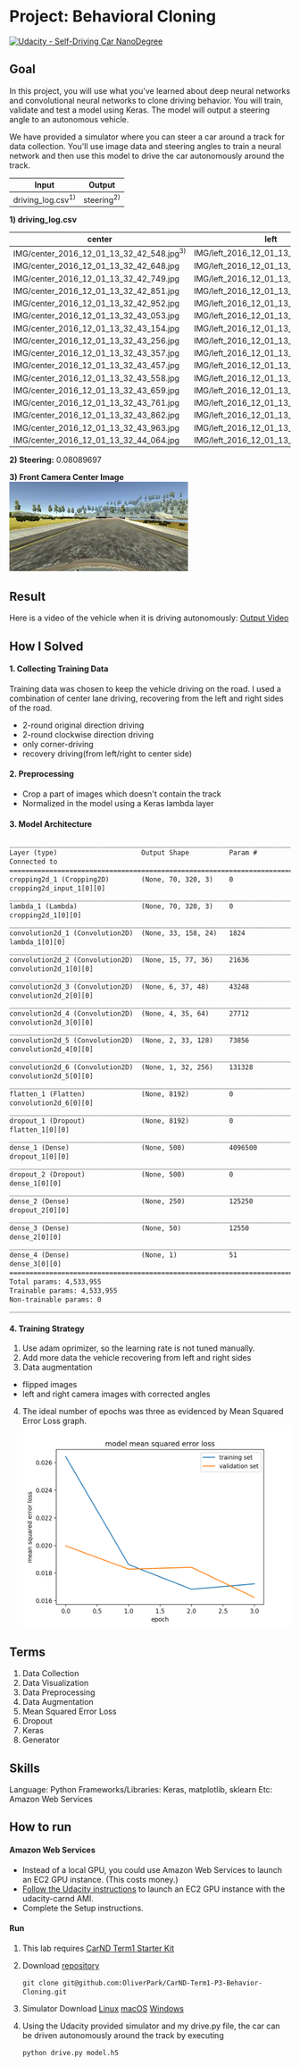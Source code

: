 # Project: Behavioral Cloning

[![Udacity - Self-Driving Car NanoDegree](https://s3.amazonaws.com/udacity-sdc/github/shield-carnd.svg)](http://www.udacity.com/drive)

## Goal

In this project, you will use what you've learned about deep neural networks and convolutional neural networks to clone driving behavior. You will train, validate and test a model using Keras. The model will output a steering angle to an autonomous vehicle.

We have provided a simulator where you can steer a car around a track for data collection. You'll use image data and steering angles to train a neural network and then use this model to drive the car autonomously around the track.

| Input                        | Output                |
| ---------------------------- | --------------------- |
| driving_log.csv<sup>1)</sup> | steering<sup>2)</sup> |

**1) driving_log.csv**

| center                                   | left                                 | right                                 | steering   | throttle  | brake | speed     |
| ---------------------------------------- | ------------------------------------ | ------------------------------------- | ---------- | --------- | ----- | --------- |
| IMG/center_2016_12_01_13_32_42_548.jpg<sup>3)</sup> | IMG/left_2016_12_01_13_32_42_548.jpg | IMG/right_2016_12_01_13_32_42_548.jpg | 0          | 0         | 0     | 0.5394107 |
| IMG/center_2016_12_01_13_32_42_648.jpg   | IMG/left_2016_12_01_13_32_42_648.jpg | IMG/right_2016_12_01_13_32_42_648.jpg | 0          | 0         | 0     | 0.5340073 |
| IMG/center_2016_12_01_13_32_42_749.jpg   | IMG/left_2016_12_01_13_32_42_749.jpg | IMG/right_2016_12_01_13_32_42_749.jpg | 0          | 0         | 0     | 0.5285226 |
| IMG/center_2016_12_01_13_32_42_851.jpg   | IMG/left_2016_12_01_13_32_42_851.jpg | IMG/right_2016_12_01_13_32_42_851.jpg | 0          | 0         | 0     | 0.5231478 |
| IMG/center_2016_12_01_13_32_42_952.jpg   | IMG/left_2016_12_01_13_32_42_952.jpg | IMG/right_2016_12_01_13_32_42_952.jpg | 0          | 0         | 0     | 0.5179049 |
| IMG/center_2016_12_01_13_32_43_053.jpg   | IMG/left_2016_12_01_13_32_43_053.jpg | IMG/right_2016_12_01_13_32_43_053.jpg | 0          | 0         | 0     | 0.5127146 |
| IMG/center_2016_12_01_13_32_43_154.jpg   | IMG/left_2016_12_01_13_32_43_154.jpg | IMG/right_2016_12_01_13_32_43_154.jpg | 0          | 0         | 0     | 0.5075763 |
| IMG/center_2016_12_01_13_32_43_256.jpg   | IMG/left_2016_12_01_13_32_43_256.jpg | IMG/right_2016_12_01_13_32_43_256.jpg | 0          | 0         | 0     | 0.5024896 |
| IMG/center_2016_12_01_13_32_43_357.jpg   | IMG/left_2016_12_01_13_32_43_357.jpg | IMG/right_2016_12_01_13_32_43_357.jpg | 0          | 0.735778  | 0     | 0.9536688 |
| IMG/center_2016_12_01_13_32_43_457.jpg   | IMG/left_2016_12_01_13_32_43_457.jpg | IMG/right_2016_12_01_13_32_43_457.jpg | 0.0617599  | 0.9855326 | 0     | 2.124567  |
| IMG/center_2016_12_01_13_32_43_558.jpg   | IMG/left_2016_12_01_13_32_43_558.jpg | IMG/right_2016_12_01_13_32_43_558.jpg | 0.05219137 | 0.9855326 | 0     | 3.286475  |
| IMG/center_2016_12_01_13_32_43_659.jpg   | IMG/left_2016_12_01_13_32_43_659.jpg | IMG/right_2016_12_01_13_32_43_659.jpg | 0.05219137 | 0.9855326 | 0     | 4.440864  |
| IMG/center_2016_12_01_13_32_43_761.jpg   | IMG/left_2016_12_01_13_32_43_761.jpg | IMG/right_2016_12_01_13_32_43_761.jpg | 0.3679529  | 0.9855326 | 0     | 5.565724  |
| IMG/center_2016_12_01_13_32_43_862.jpg   | IMG/left_2016_12_01_13_32_43_862.jpg | IMG/right_2016_12_01_13_32_43_862.jpg | 0.5784606  | 0.9855326 | 0     | 6.626935  |
| IMG/center_2016_12_01_13_32_43_963.jpg   | IMG/left_2016_12_01_13_32_43_963.jpg | IMG/right_2016_12_01_13_32_43_963.jpg | 0.5784606  | 0.9855326 | 0     | 7.730138  |
| IMG/center_2016_12_01_13_32_44_064.jpg   | IMG/left_2016_12_01_13_32_44_064.jpg | IMG/right_2016_12_01_13_32_44_064.jpg | 0.1670138  | 0.9855326 | 0     | 8.83677   |

**2) Steering:** 0.08089697

**3) Front Camera Center Image**
![Input Image1](input_image.jpg)

## Result
Here is a video of the vehicle when it is driving autonomously: [Output Video](https://youtu.be/7b3STHnT_8g)

## How I Solved
#### 1. Collecting Training Data
Training data was chosen to keep the vehicle driving on the road. I used a combination of center lane driving, recovering from the left and right sides of the road.
- 2-round original direction driving
- 2-round clockwise direction driving
- only corner-driving
- recovery driving(from left/right to center side)

#### 2. Preprocessing
- Crop a part of images which doesn't contain the track
- Normalized in the model using a Keras lambda layer
#### 3. Model Architecture
```
____________________________________________________________________________________________________
Layer (type)                     Output Shape          Param #     Connected to                     
====================================================================================================
cropping2d_1 (Cropping2D)        (None, 70, 320, 3)    0           cropping2d_input_1[0][0]         
____________________________________________________________________________________________________
lambda_1 (Lambda)                (None, 70, 320, 3)    0           cropping2d_1[0][0]               
____________________________________________________________________________________________________
convolution2d_1 (Convolution2D)  (None, 33, 158, 24)   1824        lambda_1[0][0]                   
____________________________________________________________________________________________________
convolution2d_2 (Convolution2D)  (None, 15, 77, 36)    21636       convolution2d_1[0][0]            
____________________________________________________________________________________________________
convolution2d_3 (Convolution2D)  (None, 6, 37, 48)     43248       convolution2d_2[0][0]            
____________________________________________________________________________________________________
convolution2d_4 (Convolution2D)  (None, 4, 35, 64)     27712       convolution2d_3[0][0]            
____________________________________________________________________________________________________
convolution2d_5 (Convolution2D)  (None, 2, 33, 128)    73856       convolution2d_4[0][0]            
____________________________________________________________________________________________________
convolution2d_6 (Convolution2D)  (None, 1, 32, 256)    131328      convolution2d_5[0][0]            
____________________________________________________________________________________________________
flatten_1 (Flatten)              (None, 8192)          0           convolution2d_6[0][0]            
____________________________________________________________________________________________________
dropout_1 (Dropout)              (None, 8192)          0           flatten_1[0][0]                  
____________________________________________________________________________________________________
dense_1 (Dense)                  (None, 500)           4096500     dropout_1[0][0]                  
____________________________________________________________________________________________________
dropout_2 (Dropout)              (None, 500)           0           dense_1[0][0]                    
____________________________________________________________________________________________________
dense_2 (Dense)                  (None, 250)           125250      dropout_2[0][0]                  
____________________________________________________________________________________________________
dense_3 (Dense)                  (None, 50)            12550       dense_2[0][0]                    
____________________________________________________________________________________________________
dense_4 (Dense)                  (None, 1)             51          dense_3[0][0]                    
====================================================================================================
Total params: 4,533,955
Trainable params: 4,533,955
Non-trainable params: 0
____________________________________________________________________________________________________
```
#### 4. Training Strategy
1. Use adam oprimizer, so the learning rate is not tuned manually. 
2. Add more data the vehicle recovering from left and right sides
3. Data augmentation
  - flipped images
  - left and right camera images with corrected angles
4. The ideal number of epochs was three as evidenced by Mean Squared Error Loss graph.
   ![](figure_1.png)

## Terms
1. Data Collection
2. Data Visualization
3. Data Preprocessing
4. Data Augmentation
5. Mean Squared Error Loss
6. Dropout
7. Keras
8. Generator

## Skills
Language: Python
Frameworks/Libraries:  Keras, matplotlib, sklearn
Etc: Amazon Web Services

## How to run

#### Amazon Web Services
- Instead of a local GPU, you could use Amazon Web Services to launch an EC2 GPU instance. (This costs money.)
- [Follow the Udacity instructions](https://classroom.udacity.com/nanodegrees/nd013/parts/fbf77062-5703-404e-b60c-95b78b2f3f9e/modules/6df7ae49-c61c-4bb2-a23e-6527e69209ec/lessons/614d4728-0fad-4c9d-a6c3-23227aef8f66/concepts/f6fccba8-0009-4d05-9356-fae428b6efb4) to launch an EC2 GPU instance with the udacity-carnd AMI.
- Complete the Setup instructions.


#### Run

1. This lab requires [CarND Term1 Starter Kit](https://github.com/udacity/CarND-Term1-Starter-Kit)

2. Download [repository](https://github.com/OliverPark/CarND-Term1-P3-Behavior-Cloning.git)
   ```Shell
   git clone git@github.com:OliverPark/CarND-Term1-P3-Behavior-Cloning.git
   ```

3. Simulator Download
   [Linux](https://d17h27t6h515a5.cloudfront.net/topher/2017/February/58ae46bb_linux-sim/linux-sim.zip)
   [macOS](https://d17h27t6h515a5.cloudfront.net/topher/2017/February/58ae4594_mac-sim.app/mac-sim.app.zip)
   [Windows](https://d17h27t6h515a5.cloudfront.net/topher/2017/February/58ae4419_windows-sim/windows-sim.zip)

4. Using the Udacity provided simulator and my drive.py file, the car can be driven autonomously around the track by executing
   ```Shell
   python drive.py model.h5
   ```
